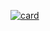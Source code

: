 [![card](https://github-readme-stats.vercel.app/api?username=raulCandido&theme=default)](https://github.com/iuricode/)
